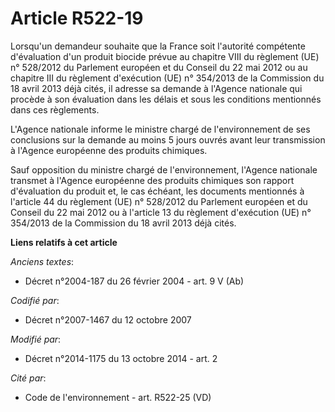 # Article R522-19

Lorsqu'un demandeur souhaite que la France soit l'autorité compétente d'évaluation d'un produit biocide prévue au chapitre
VIII du règlement (UE) n° 528/2012 du Parlement européen et du Conseil du 22 mai 2012 ou au chapitre III du règlement
d'exécution (UE) n° 354/2013 de la Commission du 18 avril 2013 déjà cités, il adresse sa demande à l'Agence nationale qui
procède à son évaluation dans les délais et sous les conditions mentionnés dans ces règlements. 

L'Agence nationale informe le ministre chargé de l'environnement de ses conclusions sur la demande au moins 5 jours ouvrés
avant leur transmission à l'Agence européenne des produits chimiques. 

Sauf opposition du ministre chargé de l'environnement, l'Agence nationale transmet à l'Agence européenne des produits
chimiques son rapport d'évaluation du produit et, le cas échéant, les documents mentionnés à l'article 44 du règlement (UE)
n° 528/2012 du Parlement européen et du Conseil du 22 mai 2012 ou à l'article 13 du règlement d'exécution (UE) n° 354/2013 de
la Commission du 18 avril 2013 déjà cités.

**Liens relatifs à cet article**

_Anciens textes_:

  - Décret n°2004-187 du 26 février 2004 - art. 9 V (Ab)

_Codifié par_:

  - Décret n°2007-1467 du 12 octobre 2007

_Modifié par_:

  - Décret n°2014-1175 du 13 octobre 2014 - art. 2

_Cité par_:

  - Code de l'environnement - art. R522-25 (VD)

